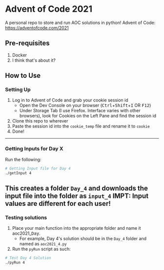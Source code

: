 # Advent of Code 2021
A personal repo to store and run AOC solutions in python!
Advent of Code: https://adventofcode.com/2021

## Pre-requisites
1. Docker
2. I think that's about it?

## How to Use
### Setting Up
1. Log in to Advent of Code and grab your cookie session id
    - Open the Dev Console on your browser (<kbd>Ctrl</kbd>+<kbd>Shift</kbd>+<kbd>I</kbd> OR <kbd>F12</kbd>)
    - Under Storage Tab (I use Firefox. Interface varies with other browsers), look for Cookies on the Left Pane and find the session id
2. Clone this repo to wherever
3. Paste the session id into the `cookie_temp` file and rename it to `cookie`
4. Done!
---
### Getting Inputs for Day X
Run the following:
``` bash
# Getting Input file for Day 4
./getInput 4
```
This creates a folder `Day_4` and downloads the input file into the folder as `input_4`
<b>IMPT: Input values are different for each user!</b>
---

### Testing solutions
1. Place your main function into the appropriate folder and name it aoc2021_<kbd>Day</kbd>.
    - For example, Day 4's solution should be in the `Day_4` folder and named as `aoc2021_4.py`
2. Run the `pyRun` script as such:
``` bash
# Test Day 4 Solution
./pyRun 4
```
